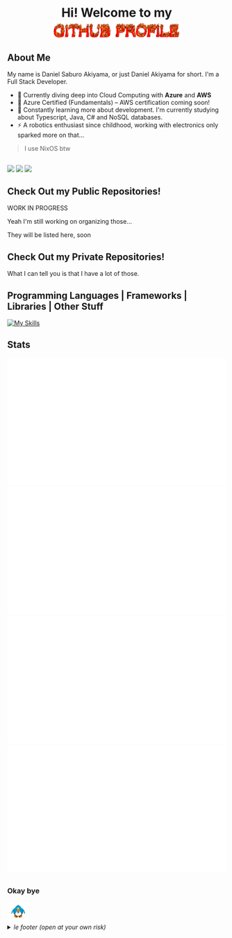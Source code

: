 <h1 align="center" style="vertical-align: text-center;">
  Hi! Welcome to my 
  <img src="./assets/texto_fogo_legal.gif" width="300" style="vertical-align: text-bottom;" />
</h1>

<h2>About Me</h2>

<p>My name is Daniel Saburo Akiyama, or just Daniel Akiyama for short. I'm a Full Stack Developer.</p>

- 🔭 Currently diving deep into Cloud Computing with **Azure** and **AWS**
- 🥇 Azure Certified (Fundamentals) – AWS certification coming soon!
- 🌱 Constantly learning more about development. I'm currently studying about Typescript, Java, C# and NoSQL databases.
- ⚡ A robotics enthusiast since childhood, working with electronics only sparked more on that...

> I use NixOS btw

##
<div>  
  <a href = "mailto:danielakiyama8@gmail.com"><img src="https://img.shields.io/badge/-Gmail-%23333?style=for-the-badge&logo=gmail&logoColor=white" target="_blank"></a>
  <a href="https://www.linkedin.com/in/daniel-akiyama/" target="_blank"><img src="https://img.shields.io/badge/-LinkedIn-%230077B5?style=for-the-badge&logo=linkedin&logoColor=white" target="_blank"></a>
  <a href="https://api.whatsapp.com/send?phone=5511959670278&text=Ol%C3%A1,%20eu%20encontrei%20seu%20n%C3%BAmero%20atrav%C3%A9s%20do%20GitHub!" target="_blank"><img src="https://img.shields.io/badge/WhatsApp-25D366?style=for-the-badge&logo=whatsapp&logoColor=white&logo=linkedin&logoColor=white" target="_blank"></a> 
</div>

## Check Out my Public Repositories!

WORK IN PROGRESS

Yeah I'm still working on organizing those...

They will be listed here, soon


## Check Out my Private Repositories!
What I can tell you is that I have a lot of those.

##

## Programming Languages | Frameworks |  Libraries | Other Stuff

[![My Skills](https://skillicons.dev/icons?i=arch,bash,gtk,elixir,androidstudio,angular,arduino,firebase,aws,azure,bootstrap,cpp,css,discord,docker,dotnet,spring,flask,python,eclipse,git,github,gradle,html,java,js,kubernetes,linux,lua,mongodb,mysql,nextjs,nodejs,nix,oracle,postman,prisma,py,pytorch,raspberrypi,react,react-native,rider,selenium,tensorflow,vercel,visualstudio,vim,vscode)](https://skillicons.dev)


<h2>Stats</h2>

![](https://raw.githubusercontent.com/danielthx23/github-stats/master/generated/overview.svg#gh-dark-mode-only)
![](https://raw.githubusercontent.com/danielthx23/github-stats/master/generated/overview.svg#gh-light-mode-only)
![](https://raw.githubusercontent.com/danielthx23/github-stats/master/generated/languages.svg#gh-dark-mode-only)
![](https://raw.githubusercontent.com/danielthx23/github-stats/master/generated/languages.svg#gh-light-mode-only)

##

<h3>Okay bye</h3>
<img align="center" src="./assets/club_dance.gif" width="50"/>

<details>
  <summary><i>le footer (open at your own risk)</i></summary>

  <p>
    <strong>Discord:</strong> danielthx23#2007<br/>
    <strong>GitHub:</strong> Can you guess?<br/>
  </p>

  <p><em>Nothing to see here...</em></p>
  <img src="./assets/club_sweep.gif" alt="GIF estranho" />
</details>
